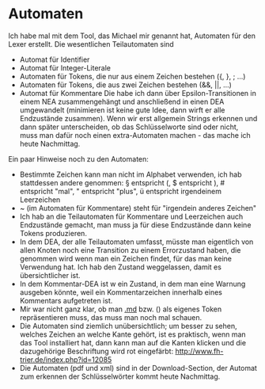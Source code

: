 # Automaten #

Ich habe mal mit dem Tool, das Michael mir genannt hat, Automaten für den Lexer erstellt. Die wesentlichen Teilautomaten sind
  * Automat für Identifier
  * Automat für Integer-Literale
  * Automaten für Tokens, die nur aus einem Zeichen bestehen ({, }, ; ...)
  * Automaten für Tokens, die aus zwei Zeichen bestehen (&&, ||, ...)
  * Automat für Kommentare
Die habe ich dann über Epsilon-Transitionen in einem NEA zusammengehängt und anschließend in einen DEA umgewandelt (minimieren ist keine gute Idee, dann wirft er alle Endzustände zusammen).
Wenn wir erst allgemein Strings erkennen und dann später unterscheiden, ob das Schlüsselworte sind oder nicht, muss man dafür noch einen extra-Automaten machen - das mache ich heute Nachmittag.


Ein paar Hinweise noch zu den Automaten:
  * Bestimmte Zeichen kann man nicht im Alphabet verwenden, ich hab stattdessen andere genommen:
§ entspricht (, $ entspricht ), # entspricht "mal", " entspricht "plus", ü entspricht irgendeinem Leerzeichen
  * ~ (im Automaten für Kommentare) steht für "irgendein anderes Zeichen"
  * Ich hab an die Teilautomaten für Kommentare und Leerzeichen auch Endzustände gemacht, man muss ja für diese Endzustände dann keine Tokens produzieren.
  * In dem DEA, der alle Teilautomaten umfasst, müsste man eigentlich von allen Knoten noch eine Transition zu einem Errorzustand haben, die genommen wird wenn man ein Zeichen findet, für das man keine Verwendung hat. Ich hab den Zustand weggelassen, damit es übersichtlicher ist.
  * In dem Kommentar-DEA ist w ein Zustand, in dem man eine Warnung ausgeben könnte, weil ein Kommentarzeichen innerhalb eines Kommentars aufgetreten ist.
  * Mir war nicht ganz klar, ob man [.md](.md) bzw. () als eigenes Token repräsentieren muss, das muss man noch mal schauen.
  * Die Automaten sind ziemlich unübersichtlich; um besser zu sehen, welches Zeichen an welche Kante gehört, ist es praktisch, wenn man das Tool installiert hat, dann kann man auf die Kanten klicken und die dazugehörige Beschriftung wird rot eingefärbt:
http://www.fh-trier.de/index.php?id=12085
  * Die Automaten (pdf und xml) sind in der Download-Section, der Automat zum erkennen der Schlüsselwörter kommt heute Nachmittag.